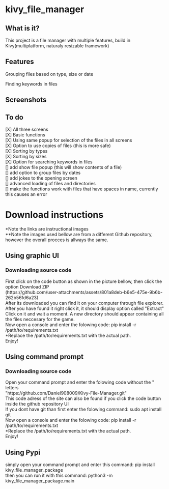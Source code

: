 # kivy_file_manager
## What is it?
<p>This project is a file manager with multiple features, build in Kivy(multiplatform, naturaly resizable framework)</p>

## Features
<p>Grouping files based on type, size or date</p>
<p>Finding keywords in files</p>

## Screenshots

## To do
[X] All three screens<br>
[X] Basic functions<br>
[X] Using same popup for selection of the files in all screens<br>
[X] Option to use copies of files (this is more safe)<br>
[X] Sorting by types<br>
[X] Sorting by sizes<br>
[X] Option for searching keywords in files<br>
[] add show file popup (this will show contents of a file) <br>
[] add option to group files by dates<br>
[] add jokes to the opening screen <br>
[] advanced loading of files and directories<br>
[] make the functions work with files that have spaces in name, currently this causes an error <br>

<h1>Download instructions</h1>
*Note the links are instructional images <br>
**Note the images used bellow are from a different Github repository, however the overall procces is allways the same. <br>
<h2>Using graphic UI</h2>
<h3>Downloading source code </h3>
First click on the code button as shown in the picture bellow, then click the option Download ZIP <br>
(https://github.com/user-attachments/assets/801a8deb-b6e5-475e-9b6b-262b56fd6a23) <br>
After its downloaded you can find it on your computer through file explorer. After you have found it right click it, it should display option called "Extract" <br>
Click on it and wait a moment. A new directory should appear containing all the files neccesary for the game.<br>
Now open a console and enter the folowing code: pip install -r /path/to/requirements.txt <br>
*Replace the /path/to/requirements.txt with the actual path. <br>
Enjoy! <br>
<h2>Using command prompt</h2>
<h3>Downloading source code </h3>
Open your command prompt and enter the folowing code without the " letters <br>
"https://github.com/Daniel908009/Kivy-File-Manager.git" <br>
This code adress of the site can also be found if you click the code button inside the github repository UI <br>
If you dont have git than first enter the folowing command: sudo apt install git <br>
Now open a console and enter the folowing code: pip install -r /path/to/requirements.txt <br>
*Replace the /path/to/requirements.txt with the actual path. <br>
Enjoy! <br>
<h2>Using Pypi</h2>
simply open your command prompt and enter this command: pip install kivy_file_manager_package <br>
then you can run it with this command:  python3 -m kivy_file_manager_package.main